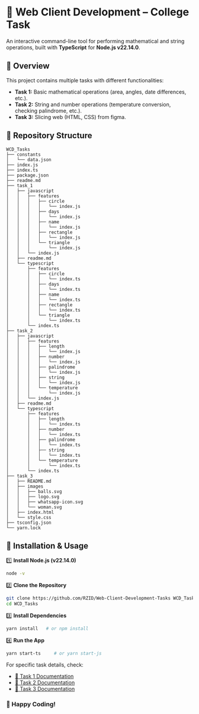 # 🚀 Web Client Development – College Task

An interactive command-line tool for performing mathematical and string operations, built with **TypeScript** for **Node.js v22.14.0**.

## 📌 Overview

This project contains multiple tasks with different functionalities:

- **Task 1:** Basic mathematical operations (area, angles, date differences, etc.).
- **Task 2:** String and number operations (temperature conversion, checking palindrome, etc.).
- **Task 3:** Slicing web (HTML, CSS) from figma.

## 📂 Repository Structure

```
WCD_Tasks
├── constants
│   └── data.json
├── index.js
├── index.ts
├── package.json
├── readme.md
├── task_1
│   ├── javascript
│   │   ├── features
│   │   │   ├── circle
│   │   │   │   └── index.js
│   │   │   ├── days
│   │   │   │   └── index.js
│   │   │   ├── name
│   │   │   │   └── index.js
│   │   │   ├── rectangle
│   │   │   │   └── index.js
│   │   │   └── triangle
│   │   │       └── index.js
│   │   └── index.js
│   ├── readme.md
│   └── typescript
│       ├── features
│       │   ├── circle
│       │   │   └── index.ts
│       │   ├── days
│       │   │   └── index.ts
│       │   ├── name
│       │   │   └── index.ts
│       │   ├── rectangle
│       │   │   └── index.ts
│       │   └── triangle
│       │       └── index.ts
│       └── index.ts
├── task_2
│   ├── javascript
│   │   ├── features
│   │   │   ├── length
│   │   │   │   └── index.js
│   │   │   ├── number
│   │   │   │   └── index.js
│   │   │   ├── palindrome
│   │   │   │   └── index.js
│   │   │   ├── string
│   │   │   │   └── index.js
│   │   │   └── temperature
│   │   │       └── index.js
│   │   └── index.js
│   ├── readme.md
│   └── typescript
│       ├── features
│       │   ├── length
│       │   │   └── index.ts
│       │   ├── number
│       │   │   └── index.ts
│       │   ├── palindrome
│       │   │   └── index.ts
│       │   ├── string
│       │   │   └── index.ts
│       │   └── temperature
│       │       └── index.ts
│       └── index.ts
├── task_3
│   ├── README.md
│   ├── images
│   │   ├── balls.svg
│   │   ├── logo.svg
│   │   ├── whatsapp-icon.svg
│   │   └── woman.svg
│   ├── index.html
│   └── style.css
├── tsconfig.json
└── yarn.lock

```

## 🚀 Installation & Usage

1️⃣ **Install Node.js (v22.14.0)**

```sh
node -v
```

2️⃣ **Clone the Repository**

```sh
git clone https://github.com/RZID/Web-Client-Development-Tasks WCD_Tasks
cd WCD_Tasks
```

3️⃣ **Install Dependencies**

```sh
yarn install   # or npm install
```

4️⃣ **Run the App**

```sh
yarn start-ts     # or yarn start-js
```

For specific task details, check:

- [📖 Task 1 Documentation](./task_1/)
- [📖 Task 2 Documentation](./task_2/)
- [📖 Task 3 Documentation](./task_2/)

### 🚀 Happy Coding!

